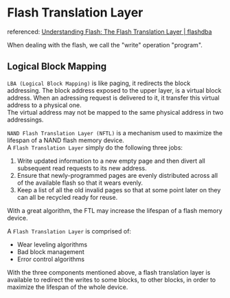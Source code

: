 # Flash Translation Layer

referenced: [Understanding Flash: The Flash Translation Layer | flashdba](https://flashdba.com/2014/09/17/understanding-flash-the-flash-translation-layer/)    

When dealing with the flash, we call the "write" operation "program".   

## Logical Block Mapping
`LBA (Logical Block Mapping)` is like paging, it redirects the block addressing. The block address exposed to the upper layer, is a virtual block address. When an adressing request is delivered to it, it transfer this virtual address to a physical one.    
The virtual address may not be mapped to the same physical address in two addressings.
 
`NAND Flash Translation Layer (NFTL)` is a mechanism used to maximize the lifespan of a NAND flash memory device.   
A `Flash Translation Layer` simply do the following three jobs:   
1.	Write updated information to a new empty page and then divert all subsequent read requests to its new address.
2.	Ensure that newly-programmed pages are evenly distributed across all of the available flash so that it wears evenly.
3.	Keep a list of all the old invalid pages so that at some point later on they can all be recycled ready for reuse.   

With a great algorithm, the FTL may increase the lifespan of a flash memory device.

A `Flash Translation Layer` is comprised of:   
+	Wear leveling algorithms
+	Bad block management
+	Error control algorithms

With the three components mentioned above, a flash translation layer is available to redirect the writes to some blocks, to other blocks, in order to maximize the lifespan of the whole device.     